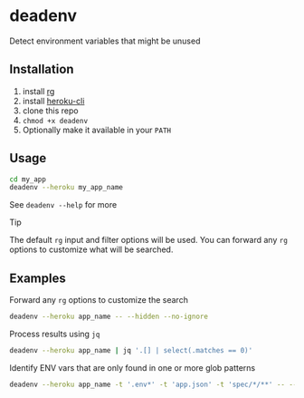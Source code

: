 # deadenv
Detect environment variables that might be unused

## Installation
1. install [rg](https://github.com/BurntSushi/ripgrep)
1. install [heroku-cli](https://devcenter.heroku.com/articles/heroku-cli)
1. clone this repo
1. `chmod +x deadenv`
1. Optionally make it available in your `PATH`

## Usage
```bash
cd my_app
deadenv --heroku my_app_name
```

See `deadenv --help` for more

> [!TIP]
> The default `rg` input and filter options will be used. You can forward any
> `rg` options to customize what will be searched.

## Examples
Forward any `rg` options to customize the search
```bash
deadenv --heroku app_name -- --hidden --no-ignore
```

Process results using `jq`
```bash
deadenv --heroku app_name | jq '.[] | select(.matches == 0)'
```

Identify ENV vars that are only found in one or more glob patterns
```bash
deadenv --heroku app_name -t '.env*' -t 'app.json' -t 'spec/*/**' -- --hidden | jq '.[] | select(.matches_test_globs_only == true)'
```
